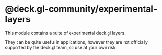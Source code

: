# @deck.gl-community/experimental-layers

This module contains a suite of experimental deck.gl layers. 

They can be quite useful in applications, however they are not officially supported by the deck.gl team, so use at your own risk.
